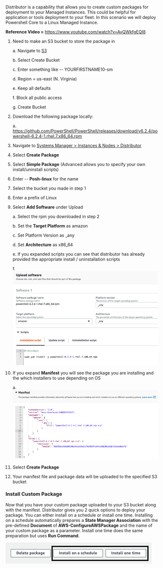 Distributor is a capability that allows you to create custom packages
for deployment to your Managed Instances. This could be helpful for
application or tools deployment to your fleet. In this scenario we will
deploy Powershell Core to a Linux Managed Instance.

**Reference Video =** <https://www.youtube.com/watch?v=AvQWkfgEQI8>

1.  Need to make an S3 bucket to store the package in

    a.  Navigate to [S3](https://s3.console.aws.amazon.com/s3)

    b.  Select Create Bucket

    c.  Enter something like -- YOURFIRSTNAME10-sm

    d.  Region = us-east (N. Virginia)

    e.  Keep all defaults

    f.  Block all public access

    g.  Create Bucket

2.  Download the following package locally:

    a.  <https://github.com/PowerShell/PowerShell/releases/download/v6.2.4/powershell-6.2.4-1.rhel.7.x86_64.rpm>

3.  Navigate to [Systems Manager \> Instances & Nodes \>
    Distributor](https://console.aws.amazon.com/systems-manager/distributor)

4.  Select **Create Package**

5.  Select **Simple Package** (Advanced allows you to specify your own
    install/uninstall scripts)

6.  Enter -- **Posh-linux** for the name

7.  Select the bucket you made in step 1

8.  Enter a prefix of Linux

9.  Select **Add Software** under Upload

    a.  Select the rpm you downloaded in step 2

    b.  Set the **Target Platform** as amazon

    c.  Set Platform Version as \_any

    d.  Set **Architecture** as x86\_64

    e.  If you expanded scripts you can see that distributor has already
        provided the appropriate install / uninstallation scripts

    f.  ![](./media/image7.png)

10. If you expand **Manifest** you will see the package you are
    installing and the which installers to use depending on OS

    a.  ![](./media/image8.png)

11. Select **Create Package**

12. Your manifest file and package data will be uploaded to the
    specified S3 bucket

### Install Custom Package

Now that you have your custom package uploaded to your S3 bucket along
with the manifest. Distributor gives you 2 quick options to deploy your
package. You can either install on a schedule or install one time.
Installing on a schedule automatically prepares a **State Manager
Association** with the pre-defined **Document** of
**AWS-ConfigureAWSPackage** and the name of your custom package as a
parameter. Install one time does the same preparation but uses **Run
Command**.

![](./media/image9.png)
